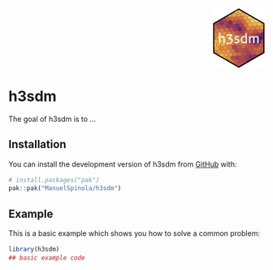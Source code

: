 
<!-- README.md is generated from README.Rmd. Please edit that file -->

<img src="man/figures/h3sdm_logo_a.png" width="20%" style="display: block; margin: auto 0 auto auto;" />

# h3sdm

<!-- badges: start -->

<!-- badges: end -->

The goal of h3sdm is to …

## Installation

You can install the development version of h3sdm from
[GitHub](https://github.com/) with:

``` r
# install.packages("pak")
pak::pak("ManuelSpinola/h3sdm")
```

## Example

This is a basic example which shows you how to solve a common problem:

``` r
library(h3sdm)
## basic example code
```
